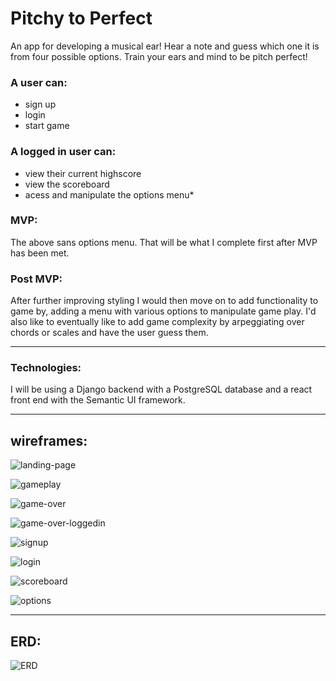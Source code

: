# Pitchy to Perfect
An app for developing a musical ear! 
Hear a note and guess which one it is from four possible options.
Train your ears and mind to be pitch perfect!

### A user can:
- sign up
- login
- start game

### A logged in user can:
- view their current highscore
- view the scoreboard
- acess and manipulate the options menu*

### MVP:
The above sans options menu.
That will be what I complete first after MVP has been met.

### Post MVP:
After further improving styling I would then move on to add functionality to game by,
adding a menu with various options to manipulate game play. 
I'd also like to eventually like to add game complexity by arpeggiating over chords or scales and have the user guess them.

---
### Technologies:
I will be using a Django backend with a PostgreSQL database and a react front end with the Semantic UI framework.

---

## wireframes:

![landing-page](./readme-assets/landing-page.png)

![gameplay](./readme-assets/gameplay.png)

![game-over](./readme-assets/game-over.png)

![game-over-loggedin](./readme-assets/game-over-loggedin.png)

![signup](./readme-assets/signup.png)

![login](./readme-assets/login.png)

![scoreboard](./readme-assets/scoreboard.png)

![options](./readme-assets/options.png)

---

## ERD:

![ERD](./readme-assets/ERD.png)